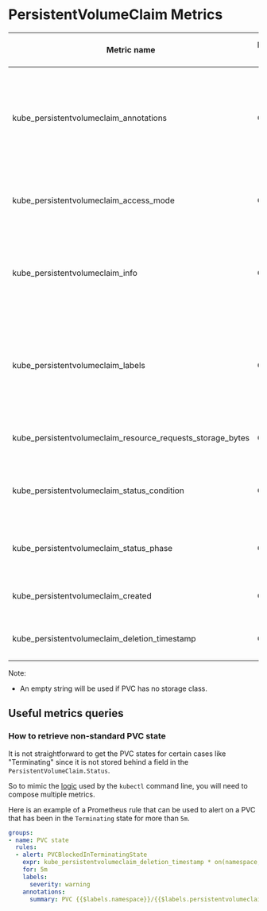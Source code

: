 # PersistentVolumeClaim Metrics

| Metric name                                                | Metric type | Description                                                                                                               | Unit (where applicable) | Labels/tags                                                                                                                                                                                                                                                  | Status       |
| ---------------------------------------------------------- | ----------- | ------------------------------------------------------------------------------------------------------------------------- | ----------------------- | ------------------------------------------------------------------------------------------------------------------------------------------------------------------------------------------------------------------------------------------------------------ | ------------ |
| kube_persistentvolumeclaim_annotations                     | Gauge       | Kubernetes annotations converted to Prometheus labels controlled via [--metric-annotations-allowlist](./cli-arguments.md) |                         | `persistentvolumeclaim`=&lt;persistentvolumeclaim-name&gt; <br> `namespace`=&lt;persistentvolumeclaim-namespace&gt; <br> `annotation_PERSISTENTVOLUMECLAIM_ANNOTATION`=&lt;PERSISTENTVOLUMECLAIM_ANNOATION&gt;                                               | EXPERIMENTAL |
| kube_persistentvolumeclaim_access_mode                     | Gauge       |                                                                                                                           |                         | `access_mode`=&lt;persistentvolumeclaim-access-mode&gt; <br>`namespace`=&lt;persistentvolumeclaim-namespace&gt; <br> `persistentvolumeclaim`=&lt;persistentvolumeclaim-name&gt;                                                                              | STABLE       |
| kube_persistentvolumeclaim_info                            | Gauge       |                                                                                                                           |                         | `namespace`=&lt;persistentvolumeclaim-namespace&gt; <br> `persistentvolumeclaim`=&lt;persistentvolumeclaim-name&gt; <br> `storageclass`=&lt;persistentvolumeclaim-storageclassname&gt;<br>`volumename`=&lt;volumename&gt;<br>`volumemode`=&lt;volumemode&gt; | STABLE       |
| kube_persistentvolumeclaim_labels                          | Gauge       | Kubernetes labels converted to Prometheus labels controlled via [--metric-labels-allowlist](./cli-arguments.md)           |                         | `persistentvolumeclaim`=&lt;persistentvolumeclaim-name&gt; <br> `namespace`=&lt;persistentvolumeclaim-namespace&gt; <br> `label_PERSISTENTVOLUMECLAIM_LABEL`=&lt;PERSISTENTVOLUMECLAIM_LABEL&gt;                                                             | STABLE       |
| kube_persistentvolumeclaim_resource_requests_storage_bytes | Gauge       |                                                                                                                           |                         | `namespace`=&lt;persistentvolumeclaim-namespace&gt; <br> `persistentvolumeclaim`=&lt;persistentvolumeclaim-name&gt;                                                                                                                                          | STABLE       |
| kube_persistentvolumeclaim_status_condition                | Gauge       |                                                                                                                           |                         | `namespace` =&lt;persistentvolumeclaim-namespace&gt; <br> `persistentvolumeclaim`=&lt;persistentvolumeclaim-name&gt; <br> `type`=&lt;persistentvolumeclaim-condition-type&gt; <br> `status`=&lt;true\false\unknown&gt;                                       | EXPERIMENTAL |
| kube_persistentvolumeclaim_status_phase                    | Gauge       |                                                                                                                           |                         | `namespace`=&lt;persistentvolumeclaim-namespace&gt; <br> `persistentvolumeclaim`=&lt;persistentvolumeclaim-name&gt; <br> `phase`=&lt;Pending\Bound\Lost&gt;                                                                                                  | STABLE       |
| kube_persistentvolumeclaim_created                         | Gauge       | Unix creation timestamp                                                                                                   | seconds                 | `namespace`=&lt;persistentvolumeclaim-namespace&gt; <br> `persistentvolumeclaim`=&lt;persistentvolumeclaim-name&gt;                                                                                                                                          | EXPERIMENTAL |
| kube_persistentvolumeclaim_deletion_timestamp              | Gauge       | Unix deletion timestamp                                                                                                   | seconds                 | `namespace`=&lt;persistentvolumeclaim-namespace&gt; <br> `persistentvolumeclaim`=&lt;persistentvolumeclaim-name&gt;                                                                                                                                          | EXPERIMENTAL |

Note:

* An empty string will be used if PVC has no storage class.

## Useful metrics queries

### How to retrieve non-standard PVC state

It is not straightforward to get the PVC states for certain cases like "Terminating" since it is not stored behind a field in the `PersistentVolumeClaim.Status`.

So to mimic the [logic](https://github.com/kubernetes/kubernetes/blob/v1.27.2/pkg/printers/internalversion/printers.go#L1883) used by the `kubectl` command line, you will need to compose multiple metrics.

Here is an example of a Prometheus rule that can be used to alert on a PVC that has been in the `Terminating` state for more than `5m`.

```yaml
groups:
- name: PVC state
  rules:
  - alert: PVCBlockedInTerminatingState
    expr: kube_persistentvolumeclaim_deletion_timestamp * on(namespace, persistentvolumeclaim) group_left() (kube_persistentvolumeclaim_status_phase{phase="Bound"} == 1) > 0
    for: 5m
    labels:
      severity: warning
    annotations:
      summary: PVC {{$labels.namespace}}/{{$labels.persistentvolumeclaim}} blocked in Terminating state.
```
